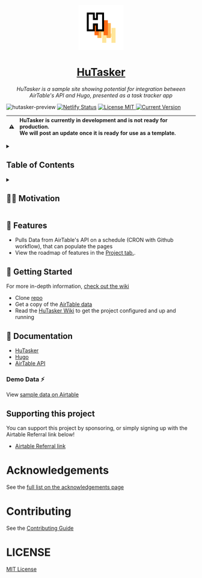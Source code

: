 <p align="center">
  <a href="https://hutasker.netlify.app">
    <img width="120" src="https://github.com/AdamXweb/HuTasker/blob/main/static/logo-hutasker.png?raw=true">
    <h1 align="center">HuTasker</h1>
  </a>
</p>

<p align="center">
<i>HuTasker is a sample site showing potential for integration between AirTable's API and Hugo, presented as a task tracker app</i>
 <br/>
</p>

![hutasker-preview](https://user-images.githubusercontent.com/6800453/184602822-d7ec9503-b002-41a1-9822-627271399372.gif)
[![Netlify Status](https://api.netlify.com/api/v1/badges/c8f91e29-d6d6-49a6-b610-ee248744b55a/deploy-status)](https://app.netlify.com/sites/hutasker/deploys)
<a href="./LICENSE">
    <img src="https://img.shields.io/badge/License-MIT-0aa8d2?logo=opensourceinitiative&logoColor=fff" alt="License MIT">
</a>
 <a href="./.github/CHANGELOG.md">
    <img src="https://img.shields.io/github/package-json/version/adamxweb/hutasker?logo=azurepipelines&amp;color=0aa8d2" alt="Current Version">
  </a>

  | :warning: | **HuTasker is currently in development and is not ready for production.** <br> We will post an update once it is ready for use as a template. &nbsp;&nbsp;&nbsp;&nbsp; |
| - |:-|

<details>
  <summary><h2>Table of Contents</h2></summary>
  <p>
  
  - **Getting Started**
  - [👩‍💻 Motivation](#motivation-)
  - [🌈 Features](#features-)
  - [🚀 Getting Started](#getting-started-)
  - [📖 Documentation](#documentation-)
</p>
</details>


<details>
<summary>
<h2>👩‍💻 Motivation</h2>
</summary>
Static Site Generators (SSG) have great potential to build a dynamic site minus a lot of javascript bloat. This makes them quick to load, hugely configurable and able to be hosted anywhere.

A limitation to SSGs can be usability from a non-technical user perspective. There are multiple CMS options available, but all have setbacks and limitations.

This isn't meant to be a perfect solution, however I wanted to make some code public that has only been on private repos. The opportunity to use AirTable like a database was interesting (of course no CRUD). To get data on a CRON schecule (could be every minute) is a great way to make a static site seem dynamic thanks to a frequent build.

### Possibilities

- Could use airtable as a CMS, to manage blog posts (silly, but more user friendly for some people)
- Visualise data effectively
- Capture data in a landing page with embedded AirTable
- Intranet for company info behind password protection

### Limitations

It doesn't really make sense in a real life application due to so many factors. Some of which being:
- Architecture chosen vs build times would cost a lot
- Security is poor, with whole chuncks of files being downloaded without auth, filtering etc. (easy to copy data)
- AirTable has its own limitations (only downloading a CSV -> needs to be transformed)

</details>

## 🌈 Features 
- Pulls Data from AirTable's API on a schedule (CRON with Github workflow), that can populate the pages
- View the roadmap of features in the [Project tab.](https://github.com/users/AdamXweb/projects/1/views/2?query=is%3Aopen+sort%3Aupdated-desc). 

## 🚀 Getting Started 
For more in-depth information, [check out the wiki](https://github.com/AdamXweb/HuTasker/wiki)

- Clone [repo](https://github.com/AdamXweb/HuTasker.git)
- Get a copy of the [AirTable data](https://airtable.com/shrCcwZGJUVRv0MzP/tblSHzrj6JvrCd070/viw5gDPSuXekYXbfR?blocks=hide)
- Read the [HuTasker Wiki](https://github.com/adamxweb/hutasker/wiki) to get the project configured and up and running

## 📖 Documentation
- [HuTasker](https://github.com/adamxweb/hutasker/wiki)
- [Hugo](https://gohugo.io/documentation/)
- [AirTable API](https://airtable.com/api)

### Demo Data ⚡
View [sample data on Airtable](https://airtable.com/shrCcwZGJUVRv0MzP/tblSHzrj6JvrCd070/viw5gDPSuXekYXbfR?blocks=hide)

## Supporting this project
You can support this project by sponsoring, or simply signing up with the Airtable Referral link below!
- [Airtable Referral link](https://airtable.com/invite/r/lottIZti)


# Acknowledgements
See the [full list on the acknowledgements page](htps://hutasker.netlify.app)

# Contributing
See the [Contributing Guide](https://github.com/AdamXweb/HuTasker/blob/main/CONTRIBUTING.md)

# LICENSE
[MIT License](https://github.com/AdamXweb/HuTasker/blob/main/LICENSE)
